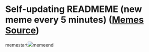 # Self-updating READMEME (new meme every 5 minutes) ([Memes Source](https://bramses.notion.site/a49c1e962b7646879176ac3b327b6533?v=4d1eda54b170483cb03a40f257231764))

memestart![](https://www.notion.so/image/https%3A%2F%2Fs3-us-west-2.amazonaws.com%2Fsecure.notion-static.com%2F061da482-48b7-40af-bb19-dd070913c098%2F25B1BECB-D695-4C96-8DD5-8D923C77A494.jpeg?table=block&id=3707fa4f-f0a8-4de2-8136-bc78ca9f15a6&cache=v2)memeend
